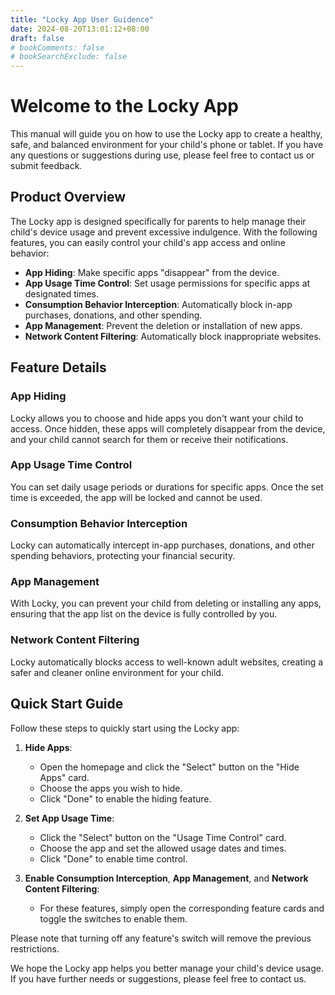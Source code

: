 ```yaml
---
title: "Locky App User Guidence"
date: 2024-08-20T13:01:12+08:00
draft: false
# bookComments: false
# bookSearchExclude: false
---
```


# Welcome to the Locky App

This manual will guide you on how to use the Locky app to create a healthy, safe, and balanced environment for your child's phone or tablet. If you have any questions or suggestions during use, please feel free to contact us or submit feedback.

## Product Overview

The Locky app is designed specifically for parents to help manage their child's device usage and prevent excessive indulgence. With the following features, you can easily control your child's app access and online behavior:

- **App Hiding**: Make specific apps "disappear" from the device.
- **App Usage Time Control**: Set usage permissions for specific apps at designated times.
- **Consumption Behavior Interception**: Automatically block in-app purchases, donations, and other spending.
- **App Management**: Prevent the deletion or installation of new apps.
- **Network Content Filtering**: Automatically block inappropriate websites.

## Feature Details

### App Hiding

Locky allows you to choose and hide apps you don't want your child to access. Once hidden, these apps will completely disappear from the device, and your child cannot search for them or receive their notifications.

### App Usage Time Control

You can set daily usage periods or durations for specific apps. Once the set time is exceeded, the app will be locked and cannot be used.

### Consumption Behavior Interception

Locky can automatically intercept in-app purchases, donations, and other spending behaviors, protecting your financial security.

### App Management

With Locky, you can prevent your child from deleting or installing any apps, ensuring that the app list on the device is fully controlled by you.

### Network Content Filtering

Locky automatically blocks access to well-known adult websites, creating a safer and cleaner online environment for your child.

## Quick Start Guide

Follow these steps to quickly start using the Locky app:

1. **Hide Apps**:
   - Open the homepage and click the "Select" button on the "Hide Apps" card.
   - Choose the apps you wish to hide.
   - Click "Done" to enable the hiding feature.

2. **Set App Usage Time**:
   - Click the "Select" button on the "Usage Time Control" card.
   - Choose the app and set the allowed usage dates and times.
   - Click "Done" to enable time control.

3. **Enable Consumption Interception**, **App Management**, and **Network Content Filtering**:
   - For these features, simply open the corresponding feature cards and toggle the switches to enable them.

Please note that turning off any feature's switch will remove the previous restrictions.

We hope the Locky app helps you better manage your child's device usage. If you have further needs or suggestions, please feel free to contact us.